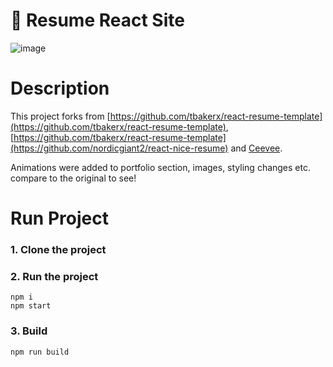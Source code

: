 # :page_with_curl: Resume React Site 

![image](https://user-images.githubusercontent.com/86809275/124368287-c44dbc80-dc2d-11eb-80b4-1f582915dd3d.png)


# Description
This project forks from [https://github.com/tbakerx/react-resume-template](https://github.com/tbakerx/react-resume-template), [https://github.com/tbakerx/react-resume-template](https://github.com/nordicgiant2/react-nice-resume) and [Ceevee](https://www.styleshout.com/free-templates/ceevee/).

Animations were added to portfolio section, images, styling changes etc. compare to the original to see!

# Run Project
### 1. Clone the project

### 2. Run the project
```shell
npm i
npm start
```

### 3. Build
```shell
npm run build
```
